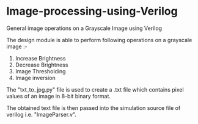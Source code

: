 # Image-processing-using-Verilog
General image operations on a Grayscale Image using Verilog

The design module is able to perform following operations on a grayscale image :- 
1. Increase Brightness
2. Decrease Brightness
3. Image Thresholding
4. Image inversion

The "txt_to_jpg.py" file is used to create a .txt file which contains pixel values of an image in 8-bit binary format.

The obtained text file is then passed into the simulation source file of verilog i.e. "ImageParser.v".
